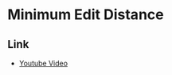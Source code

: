 # Minimum Edit Distance

## Link

- [Youtube Video](https://www.youtube.com/watch?v=PqRN7696870&list=PLyyEwPZh6aHpDieqWwr7hTgreKnYSY9Ox&index=2)